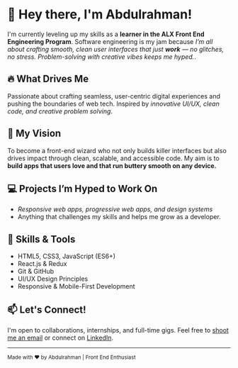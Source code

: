 <!-- GitHub Profile README Template -->

<h1>👋 Hey there, I'm Abdulrahman!</h1>

<p>
  I'm currently leveling up my skills as a <strong>learner in the ALX Front End Engineering Program</strong>. 
  Software engineering is my jam because <em>I’m all about crafting smooth, clean user interfaces that just <strong>work</strong> — no glitches, no stress. Problem-solving with creative vibes keeps me hyped.</em>.
</p>

<h2>🔥 What Drives Me</h2>
<p>
  Passionate about crafting seamless, user-centric digital experiences and pushing the boundaries of web tech. 
  Inspired by <em>innovative UI/UX, clean code, and creative problem solving</em>.
</p>

<h2>🎯 My Vision</h2>
<p>
  To become a front-end wizard who not only builds killer interfaces but also drives impact through 
  clean, scalable, and accessible code. My aim is to <strong>build apps that users love and that run buttery smooth on any device.</strong>
</p>

<h2>💻 Projects I’m Hyped to Work On</h2>
<ul>
  <li><em>Responsive web apps, progressive web apps, and design systems</em></li>
  <li>Anything that challenges my skills and helps me grow as a developer.</li>
</ul>

<h2>🚀 Skills & Tools</h2>
<ul>
  <li>HTML5, CSS3, JavaScript (ES6+)</li>
  <li>React.js & Redux</li>
  <li>Git & GitHub</li>
  <li>UI/UX Design Principles</li>
  <li>Responsive & Mobile-First Development</li>
</ul>

<h2>📫 Let's Connect!</h2>
<p>
  I'm open to collaborations, internships, and full-time gigs. 
  Feel free to <a href="mailto:abdulrahman.elhanafy.dev@gmail.com">shoot me an email</a> or connect on 
  <a href="https://www.linkedin.com/in/abdulrahman-hanafy" target="_blank" rel="noopener noreferrer">LinkedIn</a>.
</p>

<hr>

<footer>
  <small>Made with ❤️ by Abdulrahman | Front End Enthusiast</small>
</footer>
